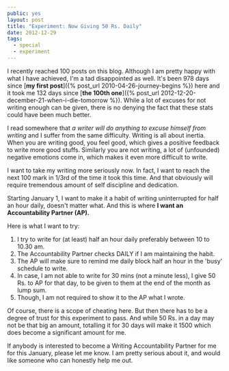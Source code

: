 ```yaml
---
public: yes
layout: post
title: "Experiment: Now Giving 50 Rs. Daily"
date: 2012-12-29
tags:
  - special
  - experiment
---
```


I recently reached 100 posts on this blog. Although I am pretty happy with what I have achieved, I'm a tad disappointed as well. It's been 978 days since [**my first post**]({% post_url 2010-04-26-journey-begins %}) here and it took me 132 days since [**the 100th one**]({% post_url 2012-12-20-december-21-when-i-die-tomorrow %}). While a lot of excuses for not writing enough can be given, there is no denying the fact that these stats could have been much better.

I read somewhere that _a writer will do anything to excuse himself from writing_ and I suffer from the same difficulty. Writing is all about inertia. When you are writing good, you feel good, which gives a positive feedback to write more good stuffs. Similarly you are not writing, a lot of (unfounded) negative emotions come in, which makes it even more difficult to write.

I want to take my writing more seriously now. In fact, I want to reach the next 100 mark in 1/3rd of the time it took this time. And that obviously will require tremendous amount of self discipline and dedication.

Starting January 1, I want to make it a habit of writing uninterrupted for half an hour daily, doesn't matter what. And this is where **I want an Accountability Partner (AP).**

Here is what I want to try:

1. I try to write for (at least) half an hour daily preferably between 10 to 10.30 am.
2. The Accountability Partner checks DAILY if I am maintaining the habit.
3. The AP will make sure to remind me daily block half an hour in the 'busy' schedule to write.
4. In case, I am not able to write for 30 mins (not a minute less), I give 50 Rs. to AP for that day, to be given to them at the end of the month as lump sum.
5. Though, I am not required to show it to the AP what I wrote.

Of course, there is a scope of cheating here. But then there has to be a degree of trust for this experiment to pass. And while 50 Rs. in a day may not be that big an amount, totalling it for 30 days will make it 1500 which does become a significant amount for me.

If anybody is interested to become a Writing Accountability Partner for me for this January, please let me know. I am pretty serious about it, and would like someone who can honestly help me out.
